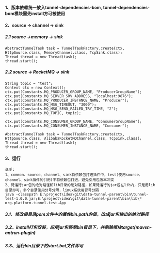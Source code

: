 #### 1、版本依赖统一放入tunnel-dependencies-bom, tunnel-dependencies-bom模块需先install方可被使用
#### 2、source -> channel -> sink
##### 2.1 source ->memory -> sink
```$xslt
AbstractTunnelTask task = TunnelTaskFactory.create(ctx, HttpSource.class, MemoryChannel.class, TcpSink.class);
Thread thread = new Thread(task);
thread.start();
```
##### 2.2 source -> RocketMQ -> sink
```$xslt
String topic = "test";
Context ctx = new Context();
ctx.put(Constants.MQ_PRODUCER_GROUP_NAME, "ProducerGroupName");
ctx.put(Constants.MQ_SERVER_SRV_ADDRESS, "localhost:9876");
ctx.put(Constants.MQ_PRODUCER_INSTANCE_NAME, "Producer");
ctx.put(Constants.MQ_MSG_TIMEOUT, "3000");
ctx.put(Constants.MQ_MSG_SEND_FAILED_TRY_TIME, "2");
ctx.put(Constants.MQ_TOPIC, topic);

ctx.put(Constants.MQ_CONSUMER_GROUP_NAME, "ConsumerGroupName");
ctx.put(Constants.MQ_CONSUMER_INSTANCE_NAME, "Consumer");

AbstractTunnelTask task = TunnelTaskFactory.create(ctx, HttpSource.class, AlibabaRocketMQChannel.class, TcpSink.class);
Thread thread = new Thread(task);
thread.start();
```

#### 3、运行
```$xslt
说明: 
1、common、source、channel、sink将依赖包打进插件中，test(使用source、channel、sink插件的引用)不将依赖包打进，避免引用包版本冲突
2、待运行jar包的绝对路径和lib目录的绝对路径，如果待运行的jar包在lib内，只是用lib目录即可，多个目录使用分号分隔，linux系统用冒号分隔
java -classpath E:\project\idea\git\data-tunnel-parent\bin\tunnel-test-1.0.0.jar;E:\project\idea\git\data-tunnel-parent\bin\lib\* org.platform.tunnel.test.App
```
##### 3.1、修改根目录pom文件中的属性bin.path的值，改成jar包输出的绝对路径
##### 3.2、install打包安装，应用jar包移至bin目录下，并删除模块target(maven-antrun-plugin)
##### 3.3、运行bin目录下的start.bat文件即可
